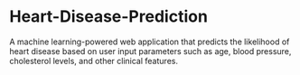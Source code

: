 # Heart-Disease-Prediction
A machine learning-powered web application that predicts the likelihood of heart disease based on user input parameters such as age, blood pressure, cholesterol levels, and other clinical features.
